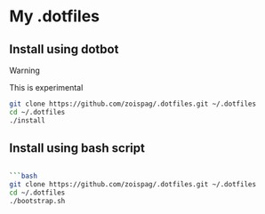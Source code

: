 # My .dotfiles

## Install using dotbot
> [!WARNING]
> This is experimental

```bash
git clone https://github.com/zoispag/.dotfiles.git ~/.dotfiles
cd ~/.dotfiles
./install
```

## Install using  bash script
```bash

```bash
git clone https://github.com/zoispag/.dotfiles.git ~/.dotfiles
cd ~/.dotfiles
./bootstrap.sh
```
